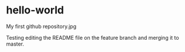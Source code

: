 # hello-world
My first github repository.jpg

Testing editing the README file on the feature branch and merging it to master.
